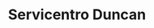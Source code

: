 ---
title: "Servicentro Duncan"
url: /caracas/servicentro-duncan-av-1-de-artigas/
shop: piezas de automóviles
---